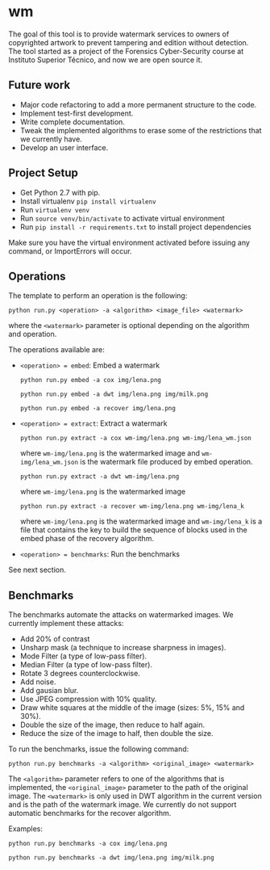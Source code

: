 # wm

The goal of this tool is to provide watermark services to owners of copyrighted artwork to prevent tampering and
edition without detection.
The tool started as a project of the Forensics Cyber-Security course at Instituto Superior Técnico, and now we are
open source it.


Future work
-----------

* Major code refactoring to add a more permanent structure to the code.
* Implement test-first development.
* Write complete documentation.
* Tweak the implemented algorithms to erase some of the restrictions that we currently have.
* Develop an user interface.


Project Setup
-------------

* Get Python 2.7 with pip.
* Install virtualenv ```pip install virtualenv```
* Run ```virtualenv venv```
* Run ```source venv/bin/activate``` to activate virtual environment
* Run ```pip install -r requirements.txt``` to install project dependencies

Make sure you have the virtual environment activated before issuing any command, or ImportErrors will occur.

Operations
----------

The template to perform an operation is the following:

```python run.py <operation> -a <algorithm> <image_file> <watermark>```

where the ``<watermark>`` parameter is optional depending on the algorithm and operation.

The operations available are:

* ``<operation> = embed``: Embed a watermark

    ```python run.py embed -a cox img/lena.png```

    ```python run.py embed -a dwt img/lena.png img/milk.png```

    ```python run.py embed -a recover img/lena.png```

* ``<operation> = extract``: Extract a watermark

    ```python run.py extract -a cox wm-img/lena.png wm-img/lena_wm.json```
    
    where ```wm-img/lena.png``` is the watermarked image and ``wm-img/lena_wm.json`` is the
    watermark file produced by embed operation.

    ```python run.py extract -a dwt wm-img/lena.png```
    
    where ```wm-img/lena.png``` is the watermarked image
    
    ```python run.py extract -a recover wm-img/lena.png wm-img/lena_k```
    
    where ```wm-img/lena.png``` is the watermarked image and ```wm-img/lena_k``` is a file that contains the key to 
    build the sequence of blocks used in the embed phase of the recovery algorithm.


* ``<operation> = benchmarks``: Run the benchmarks

See next section.

Benchmarks
----------

The benchmarks automate the attacks on watermarked images. We currently implement these attacks:

* Add 20% of contrast
* Unsharp mask (a technique to increase sharpness in images).
* Mode Filter (a type of low-pass filter).
* Median Filter (a type of low-pass filter).
* Rotate 3 degrees counterclockwise.
* Add noise.
* Add gausian blur.
* Use JPEG compression with 10% quality.
* Draw white squares at the middle of the image (sizes: 5%, 15% and 30%).
* Double the size of the image, then reduce to half again.
* Reduce the size of the image to half, then double the size.

To run the benchmarks, issue the following command:

```python run.py benchmarks -a <algorithm> <original_image> <watermark>```

The ``<algorithm>`` parameter refers to one of the algorithms that is implemented, the ``<original_image>`` parameter
to the path of the original image. The ``<watermark>`` is only used in DWT algorithm in the current version and is
the path of the watermark image.
We currently do not support automatic benchmarks for the recover algorithm.

Examples:

```python run.py benchmarks -a cox img/lena.png```

```python run.py benchmarks -a dwt img/lena.png img/milk.png```

